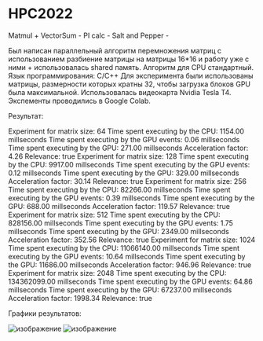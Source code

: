 # HPC2022
Matmul          +
VectorSum       -
PI calc         -
Salt and Pepper -

Был написан параллельный алгоритм перемножения матриц с использованием разбиение матрицы на матрицы 16*16 и работу уже с ними + использовалась shared память. 
Алгоритм для CPU стандартный.
Язык программирования: С/С++
Для эксперимента были использованы матрицы, размерности которых кратны 32, чтобы загрузка блоков GPU была максимальной.
Использовалась видеокарта Nvidia Tesla T4.
Экспементы проводились в Google Colab.

Результат:

Experiment for matrix size: 64 
Time spent executing by the CPU: 1154.00 millseconds
Time spent executing by the GPU events: 0.06 millseconds
Time spent executing by the GPU: 271.00 millseconds
Acceleration factor: 4.26 
Relevance: true 
Experiment for matrix size: 128 
Time spent executing by the CPU: 9917.00 millseconds
Time spent executing by the GPU events: 0.12 millseconds
Time spent executing by the GPU: 329.00 millseconds
Acceleration factor: 30.14 
Relevance: true 
Experiment for matrix size: 256 
Time spent executing by the CPU: 82266.00 millseconds
Time spent executing by the GPU events: 0.39 millseconds
Time spent executing by the GPU: 688.00 millseconds
Acceleration factor: 119.57 
Relevance: true 
Experiment for matrix size: 512 
Time spent executing by the CPU: 828156.00 millseconds
Time spent executing by the GPU events: 1.75 millseconds
Time spent executing by the GPU: 2349.00 millseconds
Acceleration factor: 352.56 
Relevance: true 
Experiment for matrix size: 1024 
Time spent executing by the CPU: 11066140.00 millseconds
Time spent executing by the GPU events: 10.64 millseconds
Time spent executing by the GPU: 11686.00 millseconds
Acceleration factor: 946.96 
Relevance: true 
Experiment for matrix size: 2048 
Time spent executing by the CPU: 134362099.00 millseconds
Time spent executing by the GPU events: 64.86 millseconds
Time spent executing by the GPU: 67237.00 millseconds
Acceleration factor: 1998.34 
Relevance: true 

Графики результатов:

![изображение](https://user-images.githubusercontent.com/70959898/195664279-ec089d12-e342-4e96-81e6-6d41a845ec89.png)
![изображение](https://user-images.githubusercontent.com/70959898/195664351-056a13a6-c1b5-453a-9d9d-6fa90f74ed75.png)

